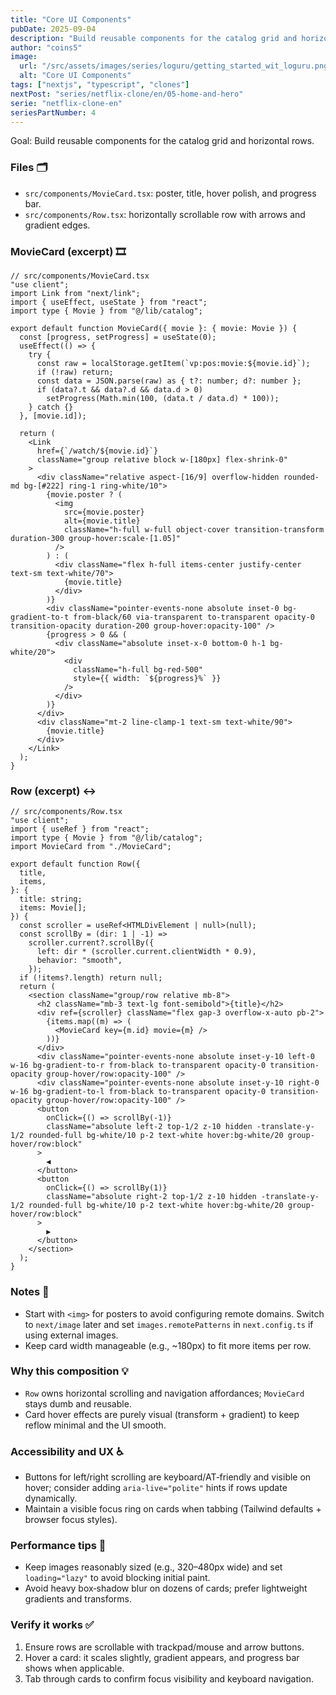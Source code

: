 ```yaml
---
title: "Core UI Components"
pubDate: 2025-09-04
description: "Build reusable components for the catalog grid and horizontal rows."
author: "coins5"
image:
  url: "/src/assets/images/series/loguru/getting_started_wit_loguru.png"
  alt: "Core UI Components"
tags: ["nextjs", "typescript", "clones"]
nextPost: "series/netflix-clone/en/05-home-and-hero"
serie: "netflix-clone-en"
seriesPartNumber: 4
---
```


Goal: Build reusable components for the catalog grid and horizontal rows.

### Files 🗂️

- `src/components/MovieCard.tsx`: poster, title, hover polish, and progress bar.
- `src/components/Row.tsx`: horizontally scrollable row with arrows and gradient edges.

### MovieCard (excerpt) 🎞️

```tsx
// src/components/MovieCard.tsx
"use client";
import Link from "next/link";
import { useEffect, useState } from "react";
import type { Movie } from "@/lib/catalog";

export default function MovieCard({ movie }: { movie: Movie }) {
  const [progress, setProgress] = useState(0);
  useEffect(() => {
    try {
      const raw = localStorage.getItem(`vp:pos:movie:${movie.id}`);
      if (!raw) return;
      const data = JSON.parse(raw) as { t?: number; d?: number };
      if (data?.t && data?.d && data.d > 0)
        setProgress(Math.min(100, (data.t / data.d) * 100));
    } catch {}
  }, [movie.id]);

  return (
    <Link
      href={`/watch/${movie.id}`}
      className="group relative block w-[180px] flex-shrink-0"
    >
      <div className="relative aspect-[16/9] overflow-hidden rounded-md bg-[#222] ring-1 ring-white/10">
        {movie.poster ? (
          <img
            src={movie.poster}
            alt={movie.title}
            className="h-full w-full object-cover transition-transform duration-300 group-hover:scale-[1.05]"
          />
        ) : (
          <div className="flex h-full items-center justify-center text-sm text-white/70">
            {movie.title}
          </div>
        )}
        <div className="pointer-events-none absolute inset-0 bg-gradient-to-t from-black/60 via-transparent to-transparent opacity-0 transition-opacity duration-200 group-hover:opacity-100" />
        {progress > 0 && (
          <div className="absolute inset-x-0 bottom-0 h-1 bg-white/20">
            <div
              className="h-full bg-red-500"
              style={{ width: `${progress}%` }}
            />
          </div>
        )}
      </div>
      <div className="mt-2 line-clamp-1 text-sm text-white/90">
        {movie.title}
      </div>
    </Link>
  );
}
```

### Row (excerpt) ↔️

```tsx
// src/components/Row.tsx
"use client";
import { useRef } from "react";
import type { Movie } from "@/lib/catalog";
import MovieCard from "./MovieCard";

export default function Row({
  title,
  items,
}: {
  title: string;
  items: Movie[];
}) {
  const scroller = useRef<HTMLDivElement | null>(null);
  const scrollBy = (dir: 1 | -1) =>
    scroller.current?.scrollBy({
      left: dir * (scroller.current.clientWidth * 0.9),
      behavior: "smooth",
    });
  if (!items?.length) return null;
  return (
    <section className="group/row relative mb-8">
      <h2 className="mb-3 text-lg font-semibold">{title}</h2>
      <div ref={scroller} className="flex gap-3 overflow-x-auto pb-2">
        {items.map((m) => (
          <MovieCard key={m.id} movie={m} />
        ))}
      </div>
      <div className="pointer-events-none absolute inset-y-10 left-0 w-16 bg-gradient-to-r from-black to-transparent opacity-0 transition-opacity group-hover/row:opacity-100" />
      <div className="pointer-events-none absolute inset-y-10 right-0 w-16 bg-gradient-to-l from-black to-transparent opacity-0 transition-opacity group-hover/row:opacity-100" />
      <button
        onClick={() => scrollBy(-1)}
        className="absolute left-2 top-1/2 z-10 hidden -translate-y-1/2 rounded-full bg-white/10 p-2 text-white hover:bg-white/20 group-hover/row:block"
      >
        ◀
      </button>
      <button
        onClick={() => scrollBy(1)}
        className="absolute right-2 top-1/2 z-10 hidden -translate-y-1/2 rounded-full bg-white/10 p-2 text-white hover:bg-white/20 group-hover/row:block"
      >
        ▶
      </button>
    </section>
  );
}
```

### Notes 📝

- Start with `<img>` for posters to avoid configuring remote domains. Switch to `next/image` later and set `images.remotePatterns` in `next.config.ts` if using external images.
- Keep card width manageable (e.g., ~180px) to fit more items per row.

### Why this composition 💡

- `Row` owns horizontal scrolling and navigation affordances; `MovieCard` stays dumb and reusable.
- Card hover effects are purely visual (transform + gradient) to keep reflow minimal and the UI smooth.

### Accessibility and UX ♿

- Buttons for left/right scrolling are keyboard/AT‑friendly and visible on hover; consider adding `aria-live="polite"` hints if rows update dynamically.
- Maintain a visible focus ring on cards when tabbing (Tailwind defaults + browser focus styles).

### Performance tips 🚀

- Keep images reasonably sized (e.g., 320–480px wide) and set `loading="lazy"` to avoid blocking initial paint.
- Avoid heavy box‑shadow blur on dozens of cards; prefer lightweight gradients and transforms.

### Verify it works ✅

1. Ensure rows are scrollable with trackpad/mouse and arrow buttons.
2. Hover a card: it scales slightly, gradient appears, and progress bar shows when applicable.
3. Tab through cards to confirm focus visibility and keyboard navigation.

